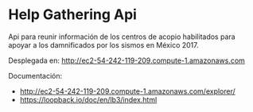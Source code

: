 # Help Gathering Api

Api para reunir información de los centros de acopio habilitados para apoyar a los damnificados por los sismos en
México 2017.

Desplegada en:
http://ec2-54-242-119-209.compute-1.amazonaws.com

Documentación:
 - http://ec2-54-242-119-209.compute-1.amazonaws.com/explorer/
 - https://loopback.io/doc/en/lb3/index.html
